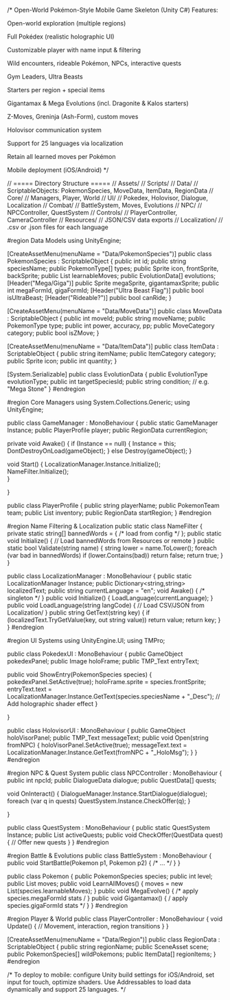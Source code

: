/* Open-World Pokémon-Style Mobile Game Skeleton (Unity C#) Features:

Open-world exploration (multiple regions)

Full Pokédex (realistic holographic UI)

Customizable player with name input & filtering

Wild encounters, rideable Pokémon, NPCs, interactive quests

Gym Leaders, Ultra Beasts

Starters per region + special items

Gigantamax & Mega Evolutions (incl. Dragonite & Kalos starters)

Z-Moves, Greninja (Ash-Form), custom moves

Holovisor communication system

Support for 25 languages via localization

Retain all learned moves per Pokémon

Mobile deployment (iOS/Android) */


// ===== Directory Structure ===== // Assets/ //   Scripts/ //     Data/           // ScriptableObjects: PokemonSpecies, MoveData, ItemData, RegionData //     Core/           // Managers, Player, World //     UI/             // Pokedex, Holovisor, Dialogue, Localization //     Combat/         // BattleSystem, Moves, Evolutions //     NPC/            // NPCController, QuestSystem //     Controls/       // PlayerController, CameraController //   Resources/        // JSON/CSV data exports //   Localization/     // .csv or .json files for each language

#region Data Models using UnityEngine;

[CreateAssetMenu(menuName = "Data/PokemonSpecies")] public class PokemonSpecies : ScriptableObject { public int id; public string speciesName; public PokemonType[] types; public Sprite icon, frontSprite, backSprite; public List<MoveData> learnableMoves; public EvolutionData[] evolutions; [Header("Mega/Giga")] public Sprite megaSprite, gigantamaxSprite; public int megaFormId, gigaFormId; [Header("Ultra Beast Flag")] public bool isUltraBeast; [Header("Rideable?")] public bool canRide; }

[CreateAssetMenu(menuName = "Data/MoveData")] public class MoveData : ScriptableObject { public int moveId; public string moveName; public PokemonType type; public int power, accuracy, pp; public MoveCategory category; public bool isZMove; }

[CreateAssetMenu(menuName = "Data/ItemData")] public class ItemData : ScriptableObject { public string itemName; public ItemCategory category; public Sprite icon; public int quantity; }

[System.Serializable] public class EvolutionData { public EvolutionType evolutionType; public int targetSpeciesId; public string condition; // e.g. "Mega Stone" } #endregion

#region Core Managers using System.Collections.Generic; using UnityEngine;

public class GameManager : MonoBehaviour { public static GameManager Instance; public PlayerProfile player; public RegionData currentRegion;

private void Awake() {
    if (Instance == null) { Instance = this; DontDestroyOnLoad(gameObject); }
    else Destroy(gameObject);
}

void Start() {
    LocalizationManager.Instance.Initialize();
    NameFilter.Initialize();       
}

}

public class PlayerProfile { public string playerName; public PokemonTeam team; public List<ItemData> inventory; public RegionData startRegion; } #endregion

#region Name Filtering & Localization public static class NameFilter { private static string[] bannedWords = { /* load from config */ }; public static void Initialize() { // Load bannedWords from Resources or remote } public static bool Validate(string name) { string lower = name.ToLower(); foreach (var bad in bannedWords) if (lower.Contains(bad)) return false; return true; } }

public class LocalizationManager : MonoBehaviour { public static LocalizationManager Instance; public Dictionary<string,string> localizedText; public string currentLanguage = "en"; void Awake() { /* singleton */ } public void Initialize() { LoadLanguage(currentLanguage); } public void LoadLanguage(string langCode) { // Load CSV/JSON from Localization/<langCode> } public string GetText(string key) { if (localizedText.TryGetValue(key, out string value)) return value; return key; } } #endregion

#region UI Systems using UnityEngine.UI; using TMPro;

public class PokedexUI : MonoBehaviour { public GameObject pokedexPanel; public Image holoFrame; public TMP_Text entryText;

public void ShowEntry(PokemonSpecies species) {
    pokedexPanel.SetActive(true);
    holoFrame.sprite = species.frontSprite;
    entryText.text = LocalizationManager.Instance.GetText(species.speciesName + "_Desc");
    // Add holographic shader effect
}

}

public class HolovisorUI : MonoBehaviour { public GameObject holoVisorPanel; public TMP_Text messageText; public void Open(string fromNPC) { holoVisorPanel.SetActive(true); messageText.text = LocalizationManager.Instance.GetText(fromNPC + "_HoloMsg"); } } #endregion

#region NPC & Quest System public class NPCController : MonoBehaviour { public int npcId; public DialogueData dialogue; public QuestData[] quests;

void OnInteract() {
    DialogueManager.Instance.StartDialogue(dialogue);
    foreach (var q in quests) QuestSystem.Instance.CheckOffer(q);
}

}

public class QuestSystem : MonoBehaviour { public static QuestSystem Instance; public List<QuestData> activeQuests; public void CheckOffer(QuestData quest) { // Offer new quests } } #endregion

#region Battle & Evolutions public class BattleSystem : MonoBehaviour { public void StartBattle(Pokemon p1, Pokemon p2) { /* ... */ } }

public class Pokemon { public PokemonSpecies species; public int level; public List<MoveData> moves; public void LearnAllMoves() { moves = new List<MoveData>(species.learnableMoves); } public void MegaEvolve() { /* apply species.megaFormId stats / } public void Gigantamax() { / apply species.gigaFormId stats */ } } #endregion

#region Player & World public class PlayerController : MonoBehaviour { void Update() { // Movement, interaction, region transitions } }

[CreateAssetMenu(menuName = "Data/Region")] public class RegionData : ScriptableObject { public string regionName; public SceneAsset scene; public PokemonSpecies[] wildPokemons; public ItemData[] regionItems; } #endregion

/* To deploy to mobile: configure Unity build settings for iOS/Android, set input for touch, optimize shaders. Use Addressables to load data dynamically and support 25 languages. */

